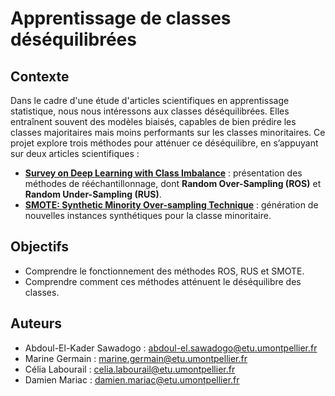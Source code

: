 # Apprentissage de classes déséquilibrées

## Contexte
Dans le cadre d'une étude d'articles scientifiques en apprentissage statistique, nous nous intéressons aux classes déséquilibrées. Elles entraînent souvent des modèles biaisés, capables de bien prédire les classes majoritaires mais moins performants sur les classes minoritaires. Ce projet explore trois méthodes pour atténuer ce déséquilibre, en s’appuyant sur deux articles scientifiques :  

- **[Survey on Deep Learning with Class Imbalance](https://arxiv.org/abs/1908.00055)** : présentation des méthodes de rééchantillonnage, dont **Random Over-Sampling (ROS)** et **Random Under-Sampling (RUS)**.  
- **[SMOTE: Synthetic Minority Over-sampling Technique](https://www.jair.org/index.php/jair/article/view/10302)** : génération de nouvelles instances synthétiques pour la classe minoritaire.  

## Objectifs
- Comprendre le fonctionnement des méthodes ROS, RUS et SMOTE.  
- Comprendre comment ces méthodes atténuent le déséquilibre des classes.

## Auteurs
- Abdoul-El-Kader Sawadogo : [abdoul-el.sawadogo@etu.umontpellier.fr](abdoul-el.sawadogo@etu.umontpellier.fr)
- Marine Germain : [marine.germain@etu.umontpellier.fr](mailto:marine.germain@etu.umontpellier.fr)
- Célia Labourail : [celia.labourail@etu.umontpellier.fr](mailto:celia.labourail@etu.umontpellier.fr)
- Damien Mariac : [damien.mariac@etu.umontpellier.fr](mailto:damien.mariac@etu.umontpellier.fr)
